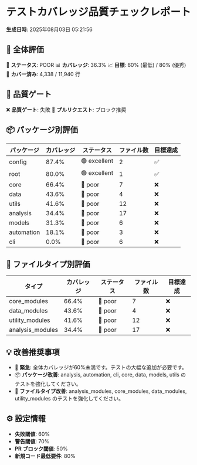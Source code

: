 # テストカバレッジ品質チェックレポート

**生成日時**: 2025年08月03日 05:21:56

## 🎯 全体評価

🔴 **ステータス**: POOR
📊 **カバレッジ**: 36.3%
📈 **目標**: 60% (最低) / 80% (優秀)
📝 **カバー済み**: 4,338 / 11,940 行

## 🚦 品質ゲート

❌ **品質ゲート**: 失敗
🚫 **プルリクエスト**: ブロック推奨

## 📦 パッケージ別評価

| パッケージ | カバレッジ | ステータス | ファイル数 | 目標達成 |
|-----------|-----------|----------|----------|----------|
| config | 87.4% | 🟢 excellent | 2 | ✅ |
| root | 80.0% | 🟢 excellent | 1 | ✅ |
| core | 66.4% | 🔴 poor | 7 | ❌ |
| data | 43.6% | 🔴 poor | 4 | ❌ |
| utils | 41.6% | 🔴 poor | 12 | ❌ |
| analysis | 34.4% | 🔴 poor | 17 | ❌ |
| models | 31.3% | 🔴 poor | 6 | ❌ |
| automation | 18.1% | 🔴 poor | 3 | ❌ |
| cli | 0.0% | 🔴 poor | 6 | ❌ |

## 📄 ファイルタイプ別評価

| タイプ | カバレッジ | ステータス | ファイル数 | 目標達成 |
|--------|-----------|----------|----------|----------|
| core_modules | 66.4% | 🔴 poor | 7 | ❌ |
| data_modules | 43.6% | 🔴 poor | 4 | ❌ |
| utility_modules | 41.6% | 🔴 poor | 12 | ❌ |
| analysis_modules | 34.4% | 🔴 poor | 17 | ❌ |

## 💡 改善推奨事項

- 🚨 **緊急**: 全体カバレッジが60%未満です。テストの大幅な追加が必要です。
- 📦 **パッケージ改善**: analysis, automation, cli, core, data, models, utils のテストを強化してください。
- 📄 **ファイルタイプ改善**: analysis_modules, core_modules, data_modules, utility_modules のテストを強化してください。

## ⚙️ 設定情報

- **失敗閾値**: 60%
- **警告閾値**: 70%
- **PR ブロック閾値**: 50%
- **新規コード最低要件**: 80%
